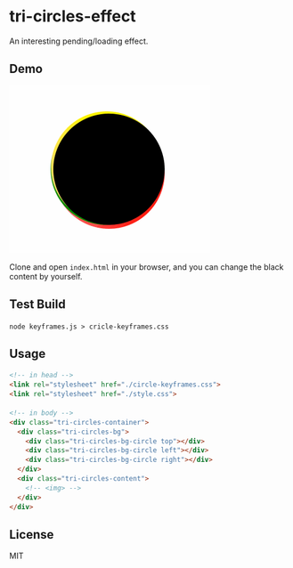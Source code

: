 # tri-circles-effect

An interesting pending/loading effect.

## Demo

![tri-circles gif](/tri-circles.gif)

Clone and open `index.html` in your browser, and you can change the black content by yourself.

## Test Build

`node keyframes.js > cricle-keyframes.css`

## Usage

```html
<!-- in head -->
<link rel="stylesheet" href="./circle-keyframes.css">
<link rel="stylesheet" href="./style.css">

<!-- in body -->
<div class="tri-circles-container">
  <div class="tri-circles-bg">
    <div class="tri-circles-bg-circle top"></div>
    <div class="tri-circles-bg-circle left"></div>
    <div class="tri-circles-bg-circle right"></div>
  </div>
  <div class="tri-circles-content">
    <!-- <img> -->
  </div>
</div>
```

## License

MIT
